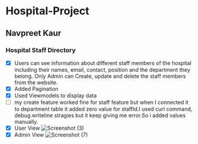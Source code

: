 # Hospital-Project
## Navpreet Kaur
### Hospital Staff Directory
- [x] Users can see information about different staff members of the hospital including their names, email, contact, position and the department they belong. Only Admin can Create, update and delete the staff members from the website.
- [x] Added Pagination
- [x] Used Viewmodels to display data
- [ ] my create feature worked fine for staff feature but when I connected it to department table it added zero value for staffId.I used curl command, debug.writeline stragies but it keep giving me error.So i added values manually.  
- [x] User View
![Screenshot (3)](https://user-images.githubusercontent.com/71792075/116010129-30d38c00-a5eb-11eb-8f8d-a255586e26b0.png)
- [X] Admin View
![Screenshot (7)](https://user-images.githubusercontent.com/71792075/116010134-4052d500-a5eb-11eb-81ce-fedcce6f7469.png)

